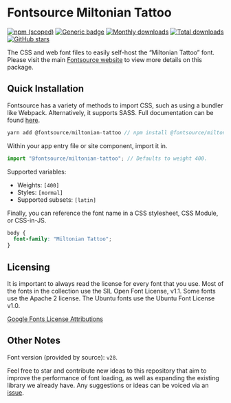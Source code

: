 # Fontsource Miltonian Tattoo

[![npm (scoped)](https://img.shields.io/npm/v/@fontsource/miltonian-tattoo?color=brightgreen)](https://www.npmjs.com/package/@fontsource/miltonian-tattoo) [![Generic badge](https://img.shields.io/badge/fontsource-passing-brightgreen)](https://github.com/fontsource/fontsource) [![Monthly downloads](https://badgen.net/npm/dm/@fontsource/miltonian-tattoo)](https://github.com/fontsource/fontsource) [![Total downloads](https://badgen.net/npm/dt/@fontsource/miltonian-tattoo)](https://github.com/fontsource/fontsource) [![GitHub stars](https://img.shields.io/github/stars/fontsource/fontsource.svg?style=social&label=Star)](https://github.com/fontsource/fontsource/stargazers)

The CSS and web font files to easily self-host the “Miltonian Tattoo” font. Please visit the main [Fontsource website](https://fontsource.org/fonts/miltonian-tattoo) to view more details on this package.

## Quick Installation

Fontsource has a variety of methods to import CSS, such as using a bundler like Webpack. Alternatively, it supports SASS. Full documentation can be found [here](https://fontsource.org/docs/introduction).

```javascript
yarn add @fontsource/miltonian-tattoo // npm install @fontsource/miltonian-tattoo
```

Within your app entry file or site component, import it in.

```javascript
import "@fontsource/miltonian-tattoo"; // Defaults to weight 400.
```

Supported variables:

- Weights: `[400]`
- Styles: `[normal]`
- Supported subsets: `[latin]`

Finally, you can reference the font name in a CSS stylesheet, CSS Module, or CSS-in-JS.

```css
body {
  font-family: "Miltonian Tattoo";
}
```



## Licensing

It is important to always read the license for every font that you use.
Most of the fonts in the collection use the SIL Open Font License, v1.1. Some fonts use the Apache 2 license. The Ubuntu fonts use the Ubuntu Font License v1.0.

[Google Fonts License Attributions](https://fonts.google.com/attribution)

## Other Notes

Font version (provided by source): `v28`.

Feel free to star and contribute new ideas to this repository that aim to improve the performance of font loading, as well as expanding the existing library we already have. Any suggestions or ideas can be voiced via an [issue](https://github.com/fontsource/fontsource/issues).
